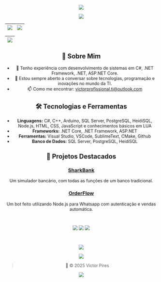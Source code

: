 <div align="center">

[//]: Header

![][header_wave]

[//]: Content


![][presentation]

| ![][card_stats] | ![][card_langs] |
| :-------------- | :-------------- |

| ![][card_commit] | 
| :--------------- |

## 🚀 Sobre Mim

- 💼 Tenho experiência com desenvolvimento de sistemas em C#, .NET Framework, .NET, ASP.NET Core.
- 💬 Estou sempre aberto a conversar sobre tecnologias, programação e inovações no mundo da TI.
- 📫 Como me encontrar: [victorprofissional.ti@outlook.com](mailto:victorprofissional.ti@outlook.com)

## 🛠️ Tecnologias e Ferramentas

- **Linguagens:** C#, C++, Arduino, SQL Server, PostgreSQL, HeidiSQL, Node.js, HTML, CSS, JavaScript e conhecimentos básicos em LUA
- **Frameworks:** .NET Core, .NET Framework, ASP.NET
- **Ferramentas:** Visual Studio, VSCode, SublimeText, CMake, Github
- **Banco de Dados:** SQL Server, PostgreSQL, HeidiSQL

## 📂 Projetos Destacados

### [SharkBank](https://github.com/victorpires-programador/SharkBank)
Um simulador bancário, com todas as funções de um banco tradicional.

### [OrderFlow](https://github.com/victorpires-programador/whatsappbot-orderflow)
Um bot feito utilizando Node.js para Whatsapp com autenticação e vendas automática.


<!--| ![][card_streak] |
| :--------------- |-->
  
<br/>

[![][badge_gmail]](mailto:victorprofissional.ti@outlook.com)
[![][badge_discord]](https://discordapp.com/users/ghostvmz/)
[![][badge_linkedin]](https://www.linkedin.com/in/victorpires_informatica/)

<br/>

![][badge_opsystem]

![][badge_knowledges]

[//]: Footer

> 🚀 © 2025 Victor Pires

![][footer_wave]

</div>

[//]: Links

<!-- Layouts -->

[header_wave]: https://capsule-render.vercel.app/api?type=waving&height=200&color=black&reversal=false&section=header
[footer_wave]: https://capsule-render.vercel.app/api?type=waving&height=100&color=black&reversal=false&section=footer

<!-- Badges -->

[badge_gmail]: https://img.shields.io/badge/GMAIL-DCE0E8?style=for-the-badge&logo=gmail&logoColor=e34033
[badge_discord]: https://img.shields.io/badge/DISCORD-5865F2?style=for-the-badge&logo=discord&logoColor=cad3f5
[badge_linkedin]: https://img.shields.io/badge/LINKEDIN-0E76A8?style=for-the-badge&logo=linkedin&logoColor=cad3f5
[badge_opsystem]: https://skillicons.dev/icons?i=kali,windows
[badge_knowledges]: https://skillicons.dev/icons?i=windows,kali,linkedin,git,gitlab,github,devto,netlify,stackoverflow,discord,gmail,visualstudio,vscode,sublime,postgres,mysql,mongodb,html,css,tailwind,js,php,dotnet,cs,cpp,c,java,arduino,python,lua

<!-- Metrics -->

[card_stats]: https://github-profile-summary-cards.vercel.app/api/cards/stats?username=victorpires-programador&theme=default
[card_langs]: https://github-profile-summary-cards.vercel.app/api/cards/repos-per-language?username=victorpires-programador&theme=default
[card_commit]: https://github-profile-summary-cards.vercel.app/api/cards/profile-details?username=victorpires-programador&theme=default
[card_streak]: https://github-readme-streak-stats.herokuapp.com/?user=victorpires-programador&theme=default&hide_border=true&locale=pt_BR

<!-- Text -->

[presentation]: https://readme-typing-svg.herokuapp.com?font=Space+Grotesk&size=35&duration=1500&pause=500&color=C2C2C2&background=FFFFFF00&center=true&vCenter=true&width=435&lines=%F0%9F%91%8B+Ol%C3%A1%2C+sou+Victor!;%F0%9F%98%80+Bem-vindo!;%F0%9F%91%8B++Hey%2C+I'm+Victor!;%F0%9F%98%80+Welcome!
